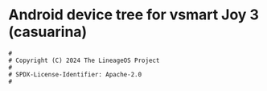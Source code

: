 # Android device tree for vsmart Joy 3 (casuarina)

```
#
# Copyright (C) 2024 The LineageOS Project
#
# SPDX-License-Identifier: Apache-2.0
#
```
